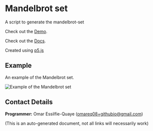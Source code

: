# Mandelbrot set

A script to generate the mandelbrot-set

Check out the [Demo](https://omareq.github.io/mandelbrot-set/).

Check out the [Docs](https://omareq.github.io/mandelbrot-set/docs/).

Created using [p5.js](https://p5js.org/)

## Example

An example of the Mandelbrot set.

![Example of the Mandelbrot set](https://omareq.github.io/imgs/p_025.jpg)

## Contact Details
__Programmer:__ Omar Essilfie-Quaye (omareq08+githubio@gmail.com)


(This is an auto-generated document, not all links will necessarily work)
